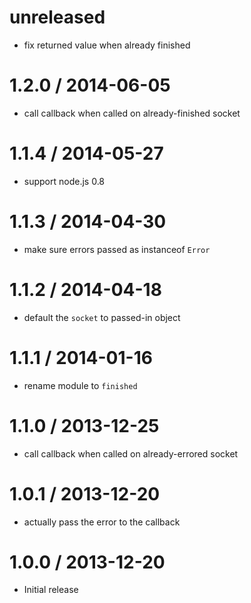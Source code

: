 unreleased
==========

  * fix returned value when already finished

1.2.0 / 2014-06-05
==================

  * call callback when called on already-finished socket

1.1.4 / 2014-05-27
==================

  * support node.js 0.8

1.1.3 / 2014-04-30
==================

  * make sure errors passed as instanceof `Error`

1.1.2 / 2014-04-18
==================

  * default the `socket` to passed-in object

1.1.1 / 2014-01-16
==================

  * rename module to `finished`

1.1.0 / 2013-12-25
==================

  * call callback when called on already-errored socket

1.0.1 / 2013-12-20
==================

  * actually pass the error to the callback

1.0.0 / 2013-12-20
==================

  * Initial release
